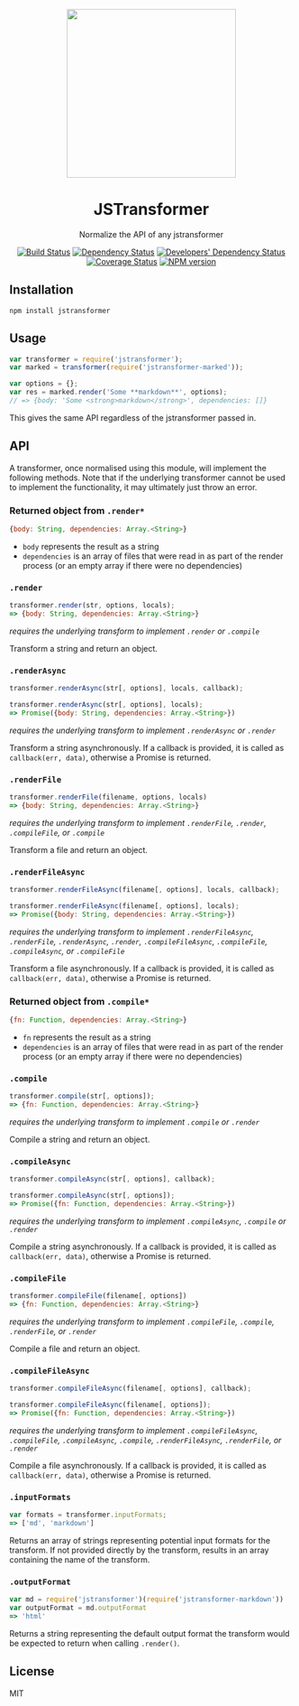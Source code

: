 <p align="center"><img src="https://cdn.rawgit.com/jstransformers/jstransformer/2bb6dc6c410e8683a17a4af5f1b73bcbee95aada/logo.svg" width="300px" height="299px" /></p>
<h1 align="center">JSTransformer</h1>
<p align="center">Normalize the API of any jstransformer</p>

<p align="center"><a href="https://travis-ci.org/jstransformers/jstransformer"><img src="https://img.shields.io/travis/jstransformers/jstransformer/master.svg" alt="Build Status"></a>
<a href="https://david-dm.org/jstransformers/jstransformer"><img src="https://img.shields.io/david/jstransformers/jstransformer.svg" alt="Dependency Status"></a>
<a href="https://david-dm.org/jstransformers/jstransformer#info=devDependencies"><img src="https://img.shields.io/david/dev/jstransformers/jstransformer.svg" alt="Developers' Dependency Status"></a>
<a href="https://coveralls.io/r/jstransformers/jstransformer?branch=master"><img src="https://img.shields.io/coveralls/jstransformers/jstransformer/master.svg" alt="Coverage Status"></a>
<a href="https://www.npmjs.org/package/jstransformer"><img src="https://img.shields.io/npm/v/jstransformer.svg" alt="NPM version"></a></p>

## Installation

    npm install jstransformer

## Usage

```js
var transformer = require('jstransformer');
var marked = transformer(require('jstransformer-marked'));

var options = {};
var res = marked.render('Some **markdown**', options);
// => {body: 'Some <strong>markdown</strong>', dependencies: []}
```

This gives the same API regardless of the jstransformer passed in.

## API

A transformer, once normalised using this module, will implement the following methods.  Note that if the underlying transformer cannot be used to implement the functionality, it may ultimately just throw an error.

### Returned object from `.render*`

```js
{body: String, dependencies: Array.<String>}
```

 - `body` represents the result as a string
 - `dependencies` is an array of files that were read in as part of the render process (or an empty array if there were no dependencies)

### `.render`

```js
transformer.render(str, options, locals);
=> {body: String, dependencies: Array.<String>}
```

_requires the underlying transform to implement `.render` or `.compile`_

Transform a string and return an object.

### `.renderAsync`

```js
transformer.renderAsync(str[, options], locals, callback);
```

```js
transformer.renderAsync(str[, options], locals);
=> Promise({body: String, dependencies: Array.<String>})
```

_requires the underlying transform to implement `.renderAsync` or `.render`_

Transform a string asynchronously. If a callback is provided, it is called as `callback(err, data)`, otherwise a Promise is returned.

### `.renderFile`

```js
transformer.renderFile(filename, options, locals)
=> {body: String, dependencies: Array.<String>}
```

_requires the underlying transform to implement `.renderFile`, `.render`, `.compileFile`, or `.compile`_

Transform a file and return an object.

### `.renderFileAsync`

```js
transformer.renderFileAsync(filename[, options], locals, callback);
```

```js
transformer.renderFileAsync(filename[, options], locals);
=> Promise({body: String, dependencies: Array.<String>})
```

_requires the underlying transform to implement `.renderFileAsync`, `.renderFile`, `.renderAsync`, `.render`, `.compileFileAsync`, `.compileFile`, `.compileAsync`, or `.compileFile`_

Transform a file asynchronously. If a callback is provided, it is called as `callback(err, data)`, otherwise a Promise is returned.

### Returned object from `.compile*`

```js
{fn: Function, dependencies: Array.<String>}
```

 - `fn` represents the result as a string
 - `dependencies` is an array of files that were read in as part of the render process (or an empty array if there were no dependencies)

### `.compile`

```js
transformer.compile(str[, options]);
=> {fn: Function, dependencies: Array.<String>}
```

_requires the underlying transform to implement `.compile` or `.render`_

Compile a string and return an object.

### `.compileAsync`

```js
transformer.compileAsync(str[, options], callback);
```

```js
transformer.compileAsync(str[, options]);
=> Promise({fn: Function, dependencies: Array.<String>})
```

_requires the underlying transform to implement `.compileAsync`, `.compile` or `.render`_

Compile a string asynchronously. If a callback is provided, it is called as `callback(err, data)`, otherwise a Promise is returned.

### `.compileFile`

```js
transformer.compileFile(filename[, options])
=> {fn: Function, dependencies: Array.<String>}
```

_requires the underlying transform to implement `.compileFile`, `.compile`, `.renderFile`, or `.render`_

Compile a file and return an object.

### `.compileFileAsync`

```js
transformer.compileFileAsync(filename[, options], callback);
```

```js
transformer.compileFileAsync(filename[, options]);
=> Promise({fn: Function, dependencies: Array.<String>})
```

_requires the underlying transform to implement `.compileFileAsync`, `.compileFile`, `.compileAsync`, `.compile`, `.renderFileAsync`, `.renderFile`, or `.render`_

Compile a file asynchronously. If a callback is provided, it is called as `callback(err, data)`, otherwise a Promise is returned.

### `.inputFormats`

```js
var formats = transformer.inputFormats;
=> ['md', 'markdown']
```

Returns an array of strings representing potential input formats for the transform. If not provided directly by the transform, results in an array containing the name of the transform.

### `.outputFormat`

```js
var md = require('jstransformer')(require('jstransformer-markdown'))
var outputFormat = md.outputFormat
=> 'html'
```

Returns a string representing the default output format the transform would be expected to return when calling `.render()`.

## License

MIT
